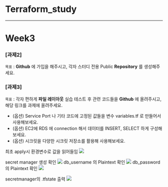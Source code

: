 # Terraform_study

---

# Week3

### [과제2]

`목표` : **Github** 에 가입을 해주시고, 각자 스터디 전용 Public **Repository** 를 생성해주세요.

  

### [과제3]

`목표` : 각자 편하게 **파일 레이아웃** 실습 테스트 후 관련 코드들을 **Github** 에 올려주시고, 해당 링크를 과제에 올려주세요.


- (옵션) Service Port 나 기타 코드에 고정된 값들을 변수 variables.tf 로 만들어서 사용해보세요. 
- (옵션) EC2에 RDS 에 connection 해서 데이터를 INSERT, SELECT 하게 구성해보세요.
- (옵션) 시크릿을 다양한 시크릿 저장소를 활용해 사용해보세요.

최초 apply시 환경변수로 값을 읽어들임
![](https://i.imgur.com/BQ897oh.png)

secret manager 생성 확인
![](https://i.imgur.com/TlsP5DO.png)
db_username 의 Plaintext 확인
![](https://i.imgur.com/wnjf68x.png)
db_password의 Plaintext 확인
![](https://i.imgur.com/2YU1OO4.png)

secretmanager의 .tfstate 출력
![](https://i.imgur.com/rZBzKUe.png)
